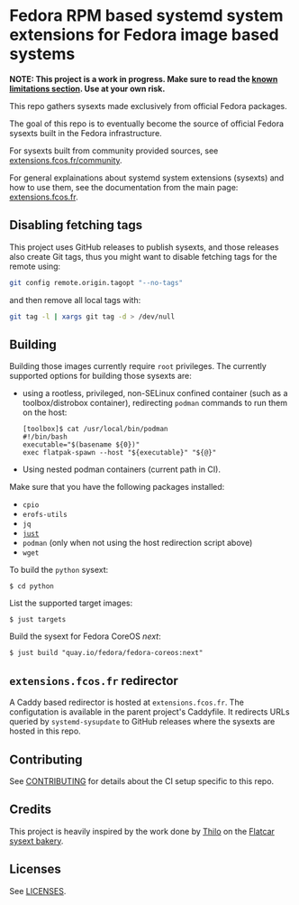 # Fedora RPM based systemd system extensions for Fedora image based systems

**NOTE: This project is a work in progress. Make sure to read the [known
limitations section](https://extensions.fcos.fr). Use at your own risk.**

This repo gathers sysexts made exclusively from official Fedora packages.

The goal of this repo is to eventually become the source of official Fedora
sysexts built in the Fedora infrastructure.

For sysexts built from community provided sources, see
[extensions.fcos.fr/community](https://extensions.fcos.fr/community).

For general explainations about systemd system extensions (sysexts) and how
to use them, see the documentation from the main page:
[extensions.fcos.fr](https://extensions.fcos.fr).

## Disabling fetching tags

This project uses GitHub releases to publish sysexts, and those releases also
create Git tags, thus you might want to disable fetching tags for the remote
using:

```bash
git config remote.origin.tagopt "--no-tags"
```

and then remove all local tags with:

```bash
git tag -l | xargs git tag -d > /dev/null
```

## Building

Building those images currently require `root` privileges. The currently
supported options for building those sysexts are:
- using a rootless, privileged, non-SELinux confined container (such as a
  toolbox/distrobox container), redirecting `podman` commands to run them on
  the host:
  ```
  [toolbox]$ cat /usr/local/bin/podman
  #!/bin/bash
  executable="$(basename ${0})"
  exec flatpak-spawn --host "${executable}" "${@}"
  ```
- Using nested podman containers (current path in CI).

Make sure that you have the following packages installed:
- `cpio`
- `erofs-utils`
- `jq`
- [`just`](https://github.com/casey/just)
- `podman` (only when not using the host redirection script above)
- `wget`

To build the `python` sysext:

```
$ cd python
```

List the supported target images:

```
$ just targets
```

Build the sysext for Fedora CoreOS *next*:

```
$ just build "quay.io/fedora/fedora-coreos:next"
```

## `extensions.fcos.fr` redirector

A Caddy based redirector is hosted at `extensions.fcos.fr`. The configutation
is available in the parent project's Caddyfile. It redirects URLs queried by
`systemd-sysupdate` to GitHub releases where the sysexts are hosted in this
repo.

## Contributing

See [CONTRIBUTING](CONTRIBUTING.md) for details about the CI setup specific to
this repo.

## Credits

This project is heavily inspired by the work done by
[Thilo](https://github.com/t-lo) on the
[Flatcar sysext bakery](https://flatcar.github.io/sysext-bakery/).

## Licenses

See [LICENSES](LICENSES).
